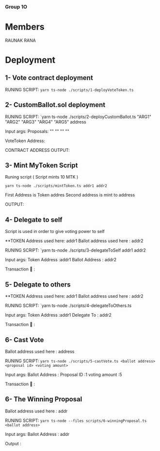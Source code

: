 ### Group 1O

# Members

RAUNAK RANA


# Deployment

## 1- Vote contract deployment

RUNING SCRIPT:
`yarn ts-node ./scripts/1-deployVoteToken.ts`





## 2- CustomBallot.sol deployment

RUNING SCRIPT: 
`yarn ts-node ./scripts/2-deployCustomBallot.ts "ARG1" "ARG2" "ARG3" "ARG4" "ARG5" address 

Input args:
Proposals: "" "" "" ""

VoteToken Address: 

CONTRACT ADDRESS 
OUTPUT:



## 3- Mint MyToken Script

Runing script ( Script mints 10 MTK )

`yarn ts-node ./scripts/mintToken.ts addr1 addr2`

First Address is Token addres
Second address is mint to address

OUTPUT:

## 4- Delegate to self

Script is used in order to give voting power to self

\*\*TOKEN Address used here: addr1
Ballot address used here : addr2

RUNING SCRIPT:
`yarn ts-node ./scripts/3-delegateToSelf addr1 addr2

Input args:
Token Address :addr1
Ballot Address : addr2

Transaction  :

## 5- Delegate to others

\*\*TOKEN Address used here: addr1
Ballot address used here : addr2

RUNING SCRIPT:
`yarn ts-node ./scripts/4-delegateToOthers.ts <token address> <delegate-to>

Input args:
Token Address :addr1
Delegate To : addr2

Transaction  :

## 6- Cast Vote

Ballot address used here : address

RUNING SCRIPT:
`yarn ts-node ./scripts/5-castVote.ts <ballot address> <proposal id> <voting amount>`

Input args:
Ballot Address :
Proposal ID :1
voting amount :5

Transaction  :

## 6- The Winning Proposal

Ballot address used here : addr

RUNING SCRIPT:
`yarn ts-node --files scripts/6-winningProposal.ts <ballot address>`

Input args:
Ballot Address : addr

Output :








